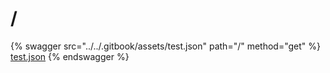# /

{% swagger src="../../.gitbook/assets/test.json" path="/" method="get" %}
[test.json](../../.gitbook/assets/test.json)
{% endswagger %}
